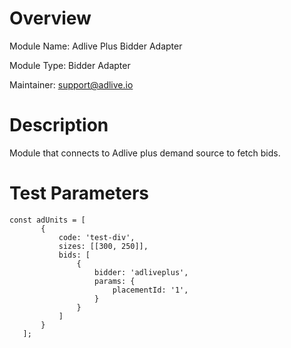 # Overview

Module Name: Adlive Plus Bidder Adapter

Module Type: Bidder Adapter

Maintainer: support@adlive.io

# Description

Module that connects to Adlive plus demand source to fetch bids.

# Test Parameters
```
const adUnits = [
       {
           code: 'test-div',
           sizes: [[300, 250]],
           bids: [
               {
                   bidder: 'adliveplus',
                   params: {
                       placementId: '1',
                   }
               }
           ]
       }
   ];
```
